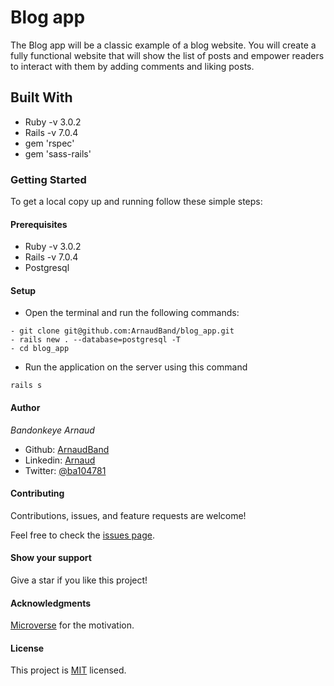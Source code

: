 # Blog app

The Blog app will be a classic example of a blog website. You will create a fully functional website that will show the list of posts and empower readers to interact with them by adding comments and liking posts.

## Built With

- Ruby -v 3.0.2
- Rails -v 7.0.4
- gem 'rspec'
- gem 'sass-rails'

### Getting Started

To get a local copy up and running follow these simple steps:

#### Prerequisites

- Ruby -v 3.0.2
- Rails -v 7.0.4
- Postgresql

#### Setup

- Open the terminal and run the following commands:

```
- git clone git@github.com:ArnaudBand/blog_app.git
- rails new . --database=postgresql -T
- cd blog_app

```

- Run the application on the server using this command

`rails s`

#### Author

*Bandonkeye Arnaud*

- Github: [ArnaudBand](https://github.com/ArnaudBand)
- Linkedin: [Arnaud](https://www.linkedin.com/in/ArnaudBandonkeye/)
- Twitter: [@ba104781](https://twitter.com/ba104781)

#### Contributing

Contributions, issues, and feature requests are welcome!

Feel free to check the [issues page](https://github.com/ArnaudBand/blog_app/issues).

#### Show your support

Give a star if you like this project!

#### Acknowledgments

[Microverse](https://www.microverse.org/) for the motivation.

#### License

This project is [MIT](https://www.mit.edu/about/) licensed.
